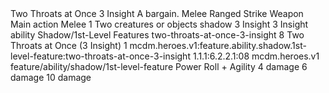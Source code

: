 <ability>
  <name>Two Throats at Once</name>
  <cost>3 Insight</cost>
  <flavor>A bargain.</flavor>
  <keywords>
    <keyword>Melee</keyword>
    <keyword>Ranged</keyword>
    <keyword>Strike</keyword>
    <keyword>Weapon</keyword>
  </keywords>
  <type>Main action</type>
  <distance>Melee 1</distance>
  <target>Two creatures or objects</target>
  <metadata>
    <class>shadow</class>
    <cost>3 Insight</cost>
    <cost_amount>3</cost_amount>
    <cost_resource>Insight</cost_resource>
    <feature_type>ability</feature_type>
    <file_dpath>Shadow/1st-Level Features</file_dpath>
    <item_id>two-throats-at-once-3-insight</item_id>
    <item_index>8</item_index>
    <item_name>Two Throats at Once (3 Insight)</item_name>
    <level>1</level>
    <scc>mcdm.heroes.v1:feature.ability.shadow.1st-level-feature:two-throats-at-once-3-insight</scc>
    <scdc>1.1.1:6.2.2.1:08</scdc>
    <source>mcdm.heroes.v1</source>
    <type>feature/ability/shadow/1st-level-feature</type>
  </metadata>
  <effects>
    <effect type="roll">
      <roll>Power Roll + Agility</roll>
      <t1>4 damage</t1>
      <t2>6 damage</t2>
      <t3>10 damage</t3>
    </effect>
  </effects>
</ability>
